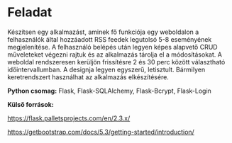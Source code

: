 # Feladat
Készítsen egy alkalmazást, aminek fő funkciója egy weboldalon a felhasználók által hozzáadott RSS feedek legutolsó 5-8 eseményének megjelenítése. A felhasználó belépés után legyen képes alapvető CRUD műveleteket végezni rajtuk és az alkalmazás tárolja el a módosításokat. A weboldal rendszeresen kerüljön frissítésre 2 és 30 perc között választható időintervallumban. A designja legyen egyszerű, letisztult. Bármilyen keretrendszert használhat az alkalmazás elkészítésére.

**Python csomag:**
Flask,
Flask-SQLAlchemy,
Flask-Bcrypt,
Flask-Login

**Külső források:**

https://flask.palletsprojects.com/en/2.3.x/

https://getbootstrap.com/docs/5.3/getting-started/introduction/
